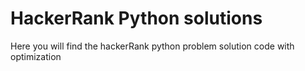 # HackerRank Python solutions
 Here you will find the hackerRank python problem solution code with optimization 
